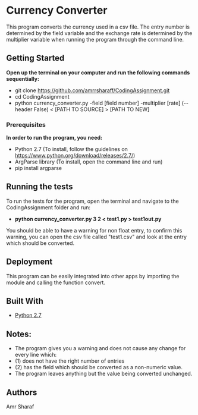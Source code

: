 # Currency Converter

This program converts the currency used in a csv file. The entry number is determined by the field variable
and the exchange rate is determined by the multiplier variable when running the program through the command line.

## Getting Started

**Open up the terminal on your computer and run the following commands sequentially:**
- git clone https://github.com/amrrsharaff/CodingAssignment.git
- cd CodingAssignment
- python currency_converter.py -field [field number] -multiplier [rate] (--header False) < [PATH TO SOURCE] > [PATH TO NEW]


### Prerequisites

**In order to run the program, you need:**
- Python 2.7 
(To install, follow the guidelines on https://www.python.org/download/releases/2.7/)
- ArgParse library
(To install, open the command line and run)
- pip install argparse

## Running the tests

To run the tests for the program, open the terminal and navigate to the CodingAssignment folder and run:
- **python currency_converter.py 3 2 < test1.py > test1out.py**

You should be able to have a warning for non float entry, to confirm this warning, you can open the csv file called "test1.csv" and look at the entry which should be converted.

## Deployment

This program can be easily integrated into other apps by importing the module and calling the function convert.

## Built With

* [Python 2.7](https://www.python.org/download/releases/2.7)

## Notes:
- The program gives you a warning and does not cause any change for every line which:
- (1) does not have the right number of entries
- (2) has the field which should be converted as a non-numeric value.
- The program leaves anything but the value being converted unchanged.

## Authors

Amr Sharaf
